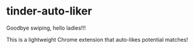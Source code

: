 # tinder-auto-liker
Goodbye swiping, hello ladies!!!

This is a lightweight Chrome extension that auto-likes potential matches!
